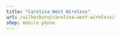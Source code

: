 ```yaml
---
title: "Carolina West Wireless"
url: /wilkesboro/carolina-west-wireless/
shop: mobile phone
---
```

